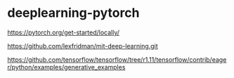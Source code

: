 # deeplearning-pytorch

https://pytorch.org/get-started/locally/

https://github.com/lexfridman/mit-deep-learning.git

https://github.com/tensorflow/tensorflow/tree/r1.11/tensorflow/contrib/eager/python/examples/generative_examples
